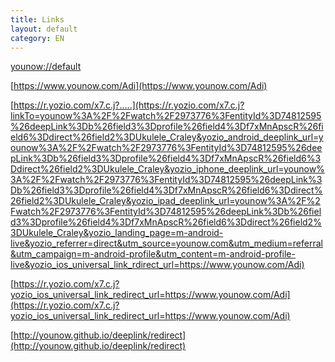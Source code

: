 ```yaml
---
title: Links
layout: default
category: EN
---
```


[younow://default](younow://default)

[https://www.younow.com/Adi](https://www.younow.com/Adi)

[https://r.yozio.com/x7.c.j?.....](https://r.yozio.com/x7.c.j?linkTo=younow%3A%2F%2Fwatch%2F2973776%3FentityId%3D74812595%26deepLink%3Db%26field3%3Dprofile%26field4%3Df7xMnApscR%26field6%3Ddirect%26field2%3DUkulele_Craley&yozio_android_deeplink_url=younow%3A%2F%2Fwatch%2F2973776%3FentityId%3D74812595%26deepLink%3Db%26field3%3Dprofile%26field4%3Df7xMnApscR%26field6%3Ddirect%26field2%3DUkulele_Craley&yozio_iphone_deeplink_url=younow%3A%2F%2Fwatch%2F2973776%3FentityId%3D74812595%26deepLink%3Db%26field3%3Dprofile%26field4%3Df7xMnApscR%26field6%3Ddirect%26field2%3DUkulele_Craley&yozio_ipad_deeplink_url=younow%3A%2F%2Fwatch%2F2973776%3FentityId%3D74812595%26deepLink%3Db%26field3%3Dprofile%26field4%3Df7xMnApscR%26field6%3Ddirect%26field2%3DUkulele_Craley&yozio_landing_page=m-android-live&yozio_referrer=direct&utm_source=younow.com&utm_medium=referral&utm_campaign=m-android-profile&utm_content=m-android-profile-live&yozio_ios_universal_link_rdirect_url=https://www.younow.com/Adi)

[https://r.yozio.com/x7.c.j?yozio_ios_universal_link_redirect_url=https://www.younow.com/Adi](https://r.yozio.com/x7.c.j?yozio_ios_universal_link_redirect_url=https://www.younow.com/Adi)

[http://younow.github.io/deeplink/redirect](http://younow.github.io/deeplink/redirect)
